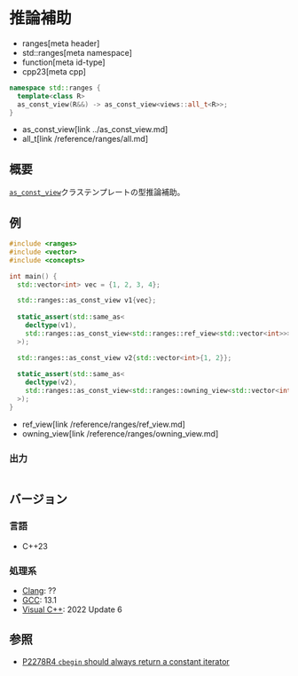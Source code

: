 # 推論補助
* ranges[meta header]
* std::ranges[meta namespace]
* function[meta id-type]
* cpp23[meta cpp]

```cpp
namespace std::ranges {
  template<class R>
  as_const_view(R&&) -> as_const_view<views::all_t<R>>;
}
```
* as_const_view[link ../as_const_view.md]
* all_t[link /reference/ranges/all.md]

## 概要

[`as_const_view`](../as_const_view.md)クラステンプレートの型推論補助。

## 例
```cpp example
#include <ranges>
#include <vector>
#include <concepts>

int main() {
  std::vector<int> vec = {1, 2, 3, 4};

  std::ranges::as_const_view v1{vec};
  
  static_assert(std::same_as<
    decltype(v1),
    std::ranges::as_const_view<std::ranges::ref_view<std::vector<int>>>
  >);

  std::ranges::as_const_view v2{std::vector<int>{1, 2}};
  
  static_assert(std::same_as<
    decltype(v2),
    std::ranges::as_const_view<std::ranges::owning_view<std::vector<int>>>
  >);
}
```
* ref_view[link /reference/ranges/ref_view.md]
* owning_view[link /reference/ranges/owning_view.md]

### 出力
```
```

## バージョン
### 言語
- C++23

### 処理系
- [Clang](/implementation.md#clang): ??
- [GCC](/implementation.md#gcc): 13.1
- [Visual C++](/implementation.md#visual_cpp): 2022 Update 6

## 参照

- [P2278R4 `cbegin` should always return a constant iterator](https://www.open-std.org/jtc1/sc22/wg21/docs/papers/2022/p2278r4.html)


